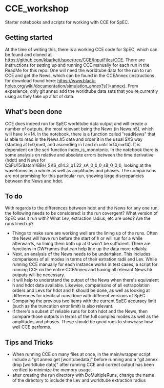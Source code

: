 # CCE_workshop
Starter notebooks and scripts for working with CCE for SpEC.

## Getting started
At the time of writing this, there is a working CCE code for SpEC, which can be found and cloned at https://github.com/kbarkett/spec/tree/CCE/InputFiles/CCE. 
There are instructions for setting up and running CCE manually for each run in the ReadMe for this repo. One will need 
the worldtube data for the run to run CCE and get the News, which can be found in the CCEAnnex (instructions for download found here: https://www.black-holes.org/wiki/documentation/simulation_annex?s[]=annex).
From experience, only git annex add the worldtube data sets that you're currently using as they take up a lot of data.

## What's been done
CCE does indeed run for SpEC worldtube data output and will create a number of outputs, the most relevant being the News (in News.h5), which will have l<=14.
In the notebook, there is a function called "readNews" that is able to read in the News.h5 data and order it in the usual SXS way (starting at l=0,m=0, and ascending in l and m until l=14,m=14). It is dependent on the scri function index_is_monotonic.
In the notebook there is some analysis on relative and absolute errors between the time derivative (hdot) and News for CSFU15/Batch1/BBH_SKS_d14.3_q1.22_sA_0_0_0_sB_0_0_0, looking at the waveforms as a whole as well as amplitudes and phases. The comparisons are not promising for this particular run, showing large discrepancies between the News and hdot.

## To do
With regards to the differences between hdot and the News for any one run, the following needs to be considered: is the run covergent? What version of SpEC was it run with? What Lev, extraction radius, etc are used? Are the runs lined up?
- Things to make sure are working well are the lining up of the runs. Often the News will have run before the start of h or will run for a while afterwards, so lining them both up at 0 won't be sufficient. There are functions in GWFrames that can help line up the data more reliably.
- Next, an analysis of the News needs to be undertaken. This includes comparisons of all modes in terms of their extration radii and Lev. While running CCE manually for each instance works in test cases, a script for running CCE on the entire CCEAnnex and having all relevant News.h5 outputs will be necessary.
- It will help to understand the output of the News when there's equivalent h and hdot data available. Likewise, comparisons of all extrapolation orders and Levs for hdot and h should be done, as well as looking at differences for identical runs done with different versions of SpEC. 
- Comparing the previous two items with the current SpEC accuracy limit (such as the truncation error limit) is also relevant.
- If there's a subset of reliable runs for both hdot and the News, then compare those outputs in terms of the full complex modes as well as the amplitudes and phases. These should be good runs to showcase how well CCE performs.

## Tips and Tricks
- When running CCE on many files at once, in the main/wrapper script include a "git annex get [worltubedata]" before running and a "git annex drop [worldtube data]" after running CCE and correct output has been verified to minimize the memory usage.
- after creating the run directory with DoMultipleRuns, change the name of the directory to include the Lev and worldtube extraction radius
